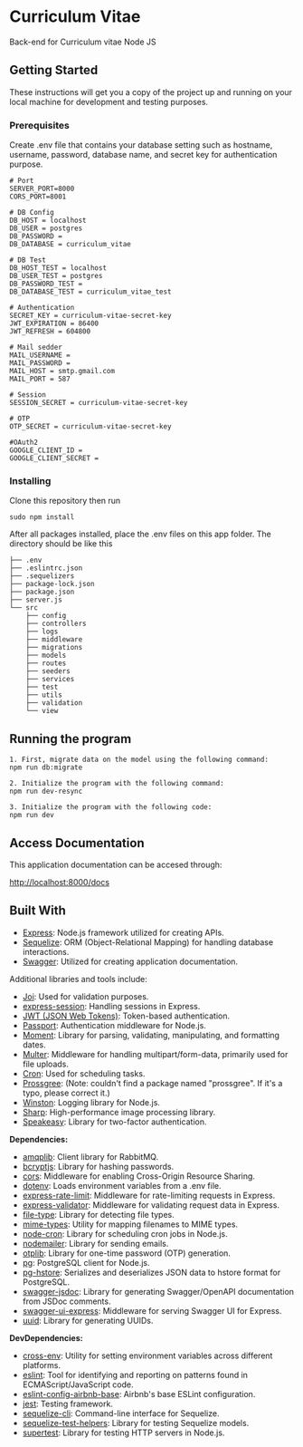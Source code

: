 # Curriculum Vitae

Back-end for Curriculum vitae Node JS

## Getting Started
These instructions will get you a copy of the project up and running on your local machine for development and testing purposes.

### Prerequisites

Create .env file that contains your database setting such as hostname, username, password, database name, and secret key for authentication purpose.

```
# Port
SERVER_PORT=8000
CORS_PORT=8001

# DB Config
DB_HOST = localhost
DB_USER = postgres
DB_PASSWORD = 
DB_DATABASE = curriculum_vitae

# DB Test
DB_HOST_TEST = localhost
DB_USER_TEST = postgres
DB_PASSWORD_TEST = 
DB_DATABASE_TEST = curriculum_vitae_test

# Authentication
SECRET_KEY = curriculum-vitae-secret-key
JWT_EXPIRATION = 86400
JWT_REFRESH = 604800

# Mail sedder
MAIL_USERNAME = 
MAIL_PASSWORD = 
MAIL_HOST = smtp.gmail.com
MAIL_PORT = 587

# Session
SESSION_SECRET = curriculum-vitae-secret-key

# OTP
OTP_SECRET = curriculum-vitae-secret-key

#OAuth2
GOOGLE_CLIENT_ID = 
GOOGLE_CLIENT_SECRET = 
```

### Installing

Clone this repository then run

```
sudo npm install
```

After all packages installed, place the .env files on this app folder. The directory should be like this

```
├── .env
├── .eslintrc.json
├── .sequelizers
├── package-lock.json
├── package.json
├── server.js
└── src
    ├── config
    ├── controllers
    ├── logs
    ├── middleware
    ├── migrations
    ├── models
    ├── routes
    ├── seeders
    ├── services
    ├── test
    ├── utils
    ├── validation
    └── view
```

## Running the program

```
1. First, migrate data on the model using the following command:
npm run db:migrate

2. Initialize the program with the following command:
npm run dev-resync

3. Initialize the program with the following code:
npm run dev
```

## Access Documentation

This application documentation can be accesed through:

[http://localhost:8000/docs](http://localhost:8080/docs/)

## Built With

- [Express](https://expressjs.com/): Node.js framework utilized for creating APIs.
- [Sequelize](https://sequelize.org/): ORM (Object-Relational Mapping) for handling database interactions.
- [Swagger](https://swagger.io/): Utilized for creating application documentation.

Additional libraries and tools include:
  - [Joi](https://joi.dev/): Used for validation purposes.
  - [express-session](https://www.npmjs.com/package/express-session): Handling sessions in Express.
  - [JWT (JSON Web Tokens)](https://jwt.io/): Token-based authentication.
  - [Passport](http://www.passportjs.org/): Authentication middleware for Node.js.
  - [Moment](https://momentjs.com/): Library for parsing, validating, manipulating, and formatting dates.
  - [Multer](https://www.npmjs.com/package/multer): Middleware for handling multipart/form-data, primarily used for file uploads.
  - [Cron](https://www.npmjs.com/package/cron): Used for scheduling tasks.
  - [Prossgree](https://www.npmjs.com/package/prossgree): (Note: couldn't find a package named "prossgree". If it's a typo, please correct it.)
  - [Winston](https://github.com/winstonjs/winston): Logging library for Node.js.
  - [Sharp](https://sharp.pixelplumbing.com/): High-performance image processing library.
  - [Speakeasy](https://github.com/speakeasyjs/speakeasy): Library for two-factor authentication.

**Dependencies:**
- [amqplib](https://www.npmjs.com/package/amqplib): Client library for RabbitMQ.
- [bcryptjs](https://www.npmjs.com/package/bcryptjs): Library for hashing passwords.
- [cors](https://www.npmjs.com/package/cors): Middleware for enabling Cross-Origin Resource Sharing.
- [dotenv](https://www.npmjs.com/package/dotenv): Loads environment variables from a .env file.
- [express-rate-limit](https://www.npmjs.com/package/express-rate-limit): Middleware for rate-limiting requests in Express.
- [express-validator](https://www.npmjs.com/package/express-validator): Middleware for validating request data in Express.
- [file-type](https://www.npmjs.com/package/file-type): Library for detecting file types.
- [mime-types](https://www.npmjs.com/package/mime-types): Utility for mapping filenames to MIME types.
- [node-cron](https://www.npmjs.com/package/node-cron): Library for scheduling cron jobs in Node.js.
- [nodemailer](https://www.npmjs.com/package/nodemailer): Library for sending emails.
- [otplib](https://www.npmjs.com/package/otplib): Library for one-time password (OTP) generation.
- [pg](https://www.npmjs.com/package/pg): PostgreSQL client for Node.js.
- [pg-hstore](https://www.npmjs.com/package/pg-hstore): Serializes and deserializes JSON data to hstore format for PostgreSQL.
- [swagger-jsdoc](https://www.npmjs.com/package/swagger-jsdoc): Library for generating Swagger/OpenAPI documentation from JSDoc comments.
- [swagger-ui-express](https://www.npmjs.com/package/swagger-ui-express): Middleware for serving Swagger UI for Express.
- [uuid](https://www.npmjs.com/package/uuid): Library for generating UUIDs.
  
**DevDependencies:**
- [cross-env](https://www.npmjs.com/package/cross-env): Utility for setting environment variables across different platforms.
- [eslint](https://www.npmjs.com/package/eslint): Tool for identifying and reporting on patterns found in ECMAScript/JavaScript code.
- [eslint-config-airbnb-base](https://www.npmjs.com/package/eslint-config-airbnb-base): Airbnb's base ESLint configuration.
- [jest](https://www.npmjs.com/package/jest): Testing framework.
- [sequelize-cli](https://www.npmjs.com/package/sequelize-cli): Command-line interface for Sequelize.
- [sequelize-test-helpers](https://www.npmjs.com/package/sequelize-test-helpers): Library for testing Sequelize models.
- [supertest](https://www.npmjs.com/package/supertest): Library for testing HTTP servers in Node.js.
